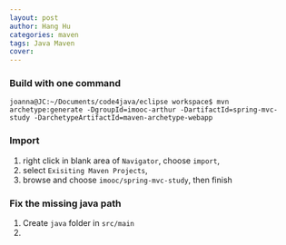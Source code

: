 ```yaml
---
layout: post
author: Hang Hu
categories: maven
tags: Java Maven 
cover: 
---
```


### Build with one command

`
joanna@JC:~/Documents/code4java/eclipse workspace$ mvn archetype:generate -DgroupId=imooc-arthur -DartifactId=spring-mvc-study -DarchetypeArtifactId=maven-archetype-webapp
`
### Import

1. right click in blank area of `Navigator`, choose `import`, 
2. select `Exisiting Maven Projects`, 
3. browse and choose `imooc/spring-mvc-study`, then finish
### Fix the missing java path

1. Create `java` folder in `src/main`
2. 
